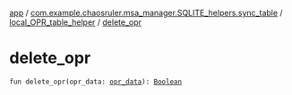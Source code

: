 [app](../../index.md) / [com.example.chaosruler.msa_manager.SQLITE_helpers.sync_table](../index.md) / [local_OPR_table_helper](index.md) / [delete_opr](.)

# delete_opr

`fun delete_opr(opr_data: `[`opr_data`](../../com.example.chaosruler.msa_manager.object_types/opr_data/index.md)`): `[`Boolean`](https://kotlinlang.org/api/latest/jvm/stdlib/kotlin/-boolean/index.html)